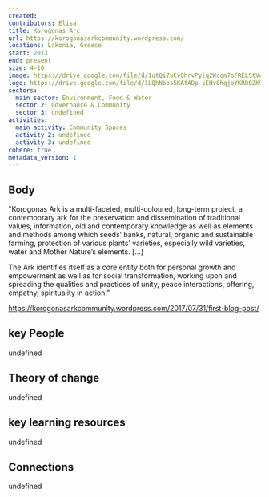 ```yaml
---
created:
contributors: Elisa
title: Korogonas Arc
url: https://korogonasarkcommunity.wordpress.com/
locations: Lakonia, Greece
start: 2013
end: present
size: 4-10
image: https://drive.google.com/file/d/1utQi7uCv0hrvPylq2Wcom7oFRELStVoE/view?usp=drive_link
logo: https://drive.google.com/file/d/1LQhNbbs5KAfADp-sEHv8hqjoYKRD02K9/view?usp=drive_link
sectors:
  main sector: Environment, Food & Water
  sector 2: Governance & Community
  sector 3: undefined
activities: 
  main activity: Community Spaces
  activity 2: undefined
  activity 3: undefined
cohere: true
metadata_version: 1
---
```



## Body

"Korogonas Ark is a multi-faceted, multi-coloured, long-term project, a contemporary ark for the preservation and dissemination of traditional values, information, old and contemporary knowledge as well as elements and methods among which seeds’ banks, natural, organic and sustainable farming, protection of various plants’ varieties,  especially wild varieties, water and Mother Nature’s elements. [...]

The Ark identifies itself as a core entity both for personal growth and empowerment as well as for social transformation, working upon and spreading the qualities and practices of unity, peace interactions,  offering, empathy, spirituality in action."

https://korogonasarkcommunity.wordpress.com/2017/07/31/first-blog-post/

## key People

undefined

## Theory of change

undefined

## key learning resources

undefined

## Connections

undefined

